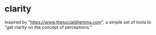 # clarity
Inspired by "https://www.thesocialdilemma.com", a simple set of tools to "get clarity on the concept of perceptions."
